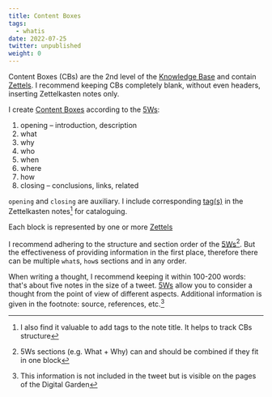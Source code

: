 ```yaml
---
title: Content Boxes
tags:
  - whatis
date: 2022-07-25
twitter: unpublished
weight: 0
---
```


Content Boxes (CBs) are the 2nd level of the [Knowledge Base](Knowledge%20Base.md) and contain [Zettels](Zettel.md). I recommend keeping CBs completely blank, without even headers, inserting Zettelkasten notes only.

I create [Content Boxes](Content%20Box.md) according to the [5Ws](The%205%20Ws%20and%201%20H.md):

1. opening – introduction, description
1. what
1. why
1. who
1. when
1. where
1. how
1. closing – conclusions, links, related

`opening` and `closing` are auxiliary. I include corresponding [tag(s)](in_progress\Tags.md) in the Zettelkasten notes[^202207281535-1] for cataloguing.

[^202207281535-1]: I also find it valuable to add tags to the note title. It helps to track CBs structure

Each block is represented by one or more [Zettels](Zettel.md)

I recommend adhering to the structure and section order of the [5Ws](The%205%20Ws%20and%201%20H.md)[^202207291417-1]. But the effectiveness of providing information in the first place, therefore there can be multiple `what`s, `how`s sections and in any order.

[^202207291417-1]: 5Ws sections (e.g. What + Why) can and should be combined if they fit in one block

When writing a thought, I recommend keeping it within 100-200 words: that's about five notes in the size of a tweet. [5Ws](The%205%20Ws%20and%201%20H.md) allow you to consider a thought from the point of view of different aspects. Additional information is given in the footnote: source, references, etc.[^202207271422-1]

[^202207271422-1]: This information is not included in the tweet but is visible on the pages of the Digital Garden
